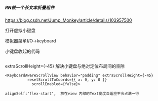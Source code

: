 ##### RN做一个长文本折叠组件

https://blog.csdn.net/Jump_Monkey/article/details/103957500

打开虚拟小键盘

模拟器菜单I/O->keyboard

小键盘收起的代码

```

```



extraScrollHeight={-45} 解决小键盘与绝对定位布局间的空隙

```
<KeyboardAwareScrollView behavior="padding" extraScrollHeight={-45}
          resetScrollToCoords={{ x: 0, y: 0 }}
            scrollEnabled={false}>
```



```
alignSelf:'flex-start',  放在view 内部的Text宽度自适应不会占满一行
```

